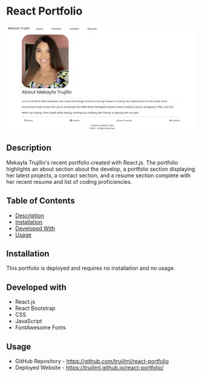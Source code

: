 # React Portfolio

![MekaylaTPortfolio](./demo/trujilloportfolio.png)

## Description
Mekayla Trujillo's recent portfolio created with React.js. The portfolio highlights an about section about the develop, a portfolio section displaying her latest projects, a contact section, and a resume section complete with her recent resume and list of coding proficiencies.

## Table of Contents
- [Description](#Description)
- [Installation](#Installation)
- [Developed With](#Developed-with)
- [Usage](#Usage)

## Installation
This portfolio is deployed and requires no installation and no usage.

## Developed with 
* React.js
* React Bootstrap
* CSS
* JavaScript
* FontAwesome Fonts

## Usage
* GitHub Repository - https://github.com/trujilml/react-portfolio
* Deployed Website - https://trujilml.github.io/react-portfolio/
